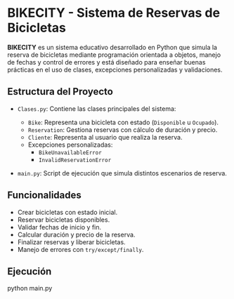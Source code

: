 # BIKECITY - Sistema de Reservas de Bicicletas

**BIKECITY** es un sistema educativo desarrollado en Python que simula la reserva de bicicletas mediante programación orientada a objetos, manejo de fechas y control de errores y está diseñado para enseñar buenas prácticas en el uso de clases, excepciones personalizadas y validaciones.

## Estructura del Proyecto

- `Clases.py`: Contiene las clases principales del sistema:
  - `Bike`: Representa una bicicleta con estado (`Disponible` u `Ocupado`).
  - `Reservation`: Gestiona reservas con cálculo de duración y precio.
  - `Cliente`: Representa al usuario que realiza la reserva.
  - Excepciones personalizadas:
    - `BikeUnavailableError`
    - `InvalidReservationError`

- `main.py`: Script de ejecución que simula distintos escenarios de reserva.

## Funcionalidades

- Crear bicicletas con estado inicial.
- Reservar bicicletas disponibles.
- Validar fechas de inicio y fin.
- Calcular duración y precio de la reserva.
- Finalizar reservas y liberar bicicletas.
- Manejo de errores con `try/except/finally`.

## Ejecución

python main.py



